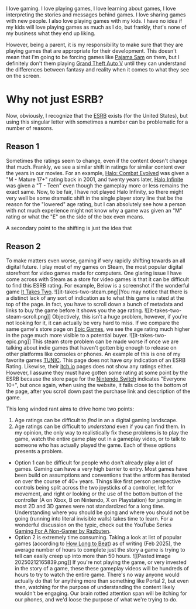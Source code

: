 I love gaming. I love playing games, I love learning about games, I love interpreting the stories and messages behind games. I love sharing games with new people. I also love playing games with my kids. I have no idea if my kids will love playing games as much as I do, but frankly, that's none of my business what they end up liking. 

However, being a parent, it is my responsibility to make sure that they are playing games that are appropriate for their development. This doesn't mean that I'm going to be forcing games like [Pajama Sam](https://en.wikipedia.org/wiki/Pajama_Sam) on them, but I definitely don't them playing [Grand Theft Auto V](https://en.wikipedia.org/wiki/Grand_Theft_Auto_V) until they can understand the differences between fantasy and reality when it comes to what they see on the screen. 
# Why not just ESRB? 
Now, obviously, I recognize that the [ESRB](https://en.wikipedia.org/wiki/Entertainment_Software_Rating_Board) exists (for the United States), but using this singular letter with sometimes a number can be problematic for a number of reasons. 
## Reason 1
Sometimes the ratings seem to change, even if the content doesn't change that much. Frankly, we see a similar shift in ratings for similar content over the years in our movies. For an example, [Halo: Combat Evolved](https://en.wikipedia.org/wiki/Halo:_Combat_Evolved) was given a "M - Mature 17+" rating back in 2001, and twenty years later, [Halo Infinite](https://en.wikipedia.org/wiki/Halo_Infinite) was given a "T - Teen" even though the gameplay more or less remains the exact same. Now, to be fair, I have not played Halo Infinity, so there might very well be some dramatic shift in the single player story line that be the reason for the "lowered" age rating, but I can absolutely see how a person with not much experience might not know why a game was given an "M" rating or what the "E" on the side of the box even means. 

A secondary point to the shifting is  just the idea that 
## Reason 2 
To make matters even worse, gaming if very rapidly shifting towards an all digital future. I play most of my games on Steam, the most popular digital storefront for video games made for computers. One glaring issue I have come across with Steam as a store for video games is that it can be difficult to find this ESRB rating. For example, Below is a screenshot if the wonderful game [It Takes Two](https://store.steampowered.com/app/1426210/It_Takes_Two/). 
![[it-takes-two-steam.png]]You may notice that there is a distinct lack of any sort of indication as to what this game is rated at the top of the page. in fact, you have to scroll down a bunch of metadata and links to buy the game before it shows you the age rating. ![[it-takes-two-steam-scroll.png]] Objectively, this isn't a huge problem, however, if you're not looking for it, it can actually be very hard to miss. If we compare the same game's store page on [Epic Games](https://store.epicgames.com/en-US/p/it-takes-two), we see the age rating much higher in the page much more visible to a potential buyer. ![[it-takes-two-epic.png]]
This steam store problem can be made worse if once we are talking about indie games that haven't gotten big enough to release on other platforms like consoles or phones. An example of this is one of my favorite games [TUNIC](https://store.steampowered.com/app/553420/TUNIC/). This page does not have *any* indication of an ESRB Rating. Likewise, their [itch.io](https://finji.itch.io/tunic) pages does not show any ratings either. However, I assume they must have gotten some rating at some point by the ESRB because the store page for the [Nintendo Switch](https://www.nintendo.com/us/store/products/tunic-switch/) indicates "Everyone 10+", but once again, when using the website, it falls close to the bottom of the page, after you scroll down past the purchase link and description of the game. 

This long winded rant aims to drive home two points: 
1. Age ratings can be difficult to *find* in an a digital gaming landscape. 
2. Age ratings can be difficult to *understand* even if you can find them. 
In my opinion, the only way to realistically fix these problems is to play the game, watch the entire game play out in a gameplay video, or to talk to someone who has actually played the game. Each of these options presents a problem. 
* Option 1 can be difficult for people who don't already play a lot of games. Gaming can have a very high barrier to entry. Most games have been build on assumptions and conventions that the artform has iterated on over the course of 40+ years. Things like first person perspective controls being split across the two joysticks of a controller, left for movement, and right or looking or the use of the bottom button of the controller (A on Xbox, B on Nintendo, X on Playstation) for jumping in most 2D and 3D games were not standardized for a long time. Understanding where you should be going and where you should not be going (running into literal invisible walls) takes time to learn. For a wonderful discussion on the typic, check out the YouTube Series [Gaming For A Non-Gamer by Razbuten](https://youtube.com/playlist?list=PLordXx8iNEyStcX_WzqM0JCpiJYgqhinc&si=h_KEYU3UeGowxk-C). 
* Option 2 is extremely time consuming. Taking a look at list of popular games (according to [How Long to Beat](https://howlongtobeat.com/)) as of writing (Feb 2025), the average number of hours to complete just the story a game is trying to tell can easily creep up into more than 50 hours. ![[Pasted image 20250212165839.png]] If you're not playing the game, or very invested in the story of a game, these these gameplay videos will be hundreds of hours to try to watch the entire game. There's no way anyone would actually do that for anything more than something like Portal 2, but even then, watching for the purpose of understanding the content likely wouldn't be engaging. Our brain rotted attention span will be itching for our phones, and we'd loose the purpose of what we're trying to do.